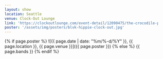 ```yaml
---
layout: show
location: Seattle
venue: Clock-Out Lounge
link: 'https://clockoutlounge.com/event-detail/12090475/the-crocodile-presents-blvck-hippie-w-black-ends-maya-marie/'
poster: '/assets/img/posters/blvk-hippie-clock-out.jpg'
---
```


{% if page.poster %}
![{{ page.date | date: "%m/%-d/%Y" }}, {{ page.location }}, {{ page.venue }}]({{ page.poster }})
{% else %}
{{ page.bands }}
{% endif %}
